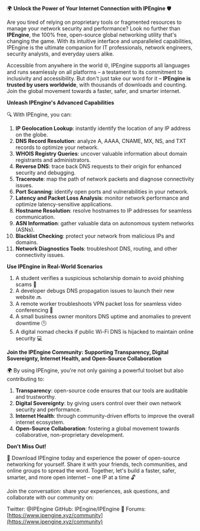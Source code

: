 🌍 **Unlock the Power of Your Internet Connection with IPEngine** 🛡️

Are you tired of relying on proprietary tools or fragmented resources to manage your network security and performance? Look no further than **IPEngine**, the 100% free, open-source global networking utility that's changing the game. With its intuitive interface and unparalleled capabilities, IPEngine is the ultimate companion for IT professionals, network engineers, security analysts, and everyday users alike.

Accessible from anywhere in the world 🌐, IPEngine supports all languages and runs seamlessly on all platforms – a testament to its commitment to inclusivity and accessibility. But don't just take our word for it – **IPEngine is trusted by users worldwide**, with thousands of downloads and counting. Join the global movement towards a faster, safer, and smarter internet.

**Unleash IPEngine's Advanced Capabilities**

🔍 With IPEngine, you can:

1. **IP Geolocation Lookup**: instantly identify the location of any IP address on the globe.
2. **DNS Record Resolution**: analyze A, AAAA, CNAME, MX, NS, and TXT records to optimize your network.
3. **WHOIS Registry Queries**: uncover valuable information about domain registrants and administrators.
4. **Reverse DNS**: trace back DNS requests to their origin for enhanced security and debugging.
5. **Traceroute**: map the path of network packets and diagnose connectivity issues.
6. **Port Scanning**: identify open ports and vulnerabilities in your network.
7. **Latency and Packet Loss Analysis**: monitor network performance and optimize latency-sensitive applications.
8. **Hostname Resolution**: resolve hostnames to IP addresses for seamless communication.
9. **ASN Information**: gather valuable data on autonomous system networks (ASNs).
10. **Blacklist Checking**: protect your network from malicious IPs and domains.
11. **Network Diagnostics Tools**: troubleshoot DNS, routing, and other connectivity issues.

**Use IPEngine in Real-World Scenarios**

1. A student verifies a suspicious scholarship domain to avoid phishing scams 📝
2. A developer debugs DNS propagation issues to launch their new website 🔜
3. A remote worker troubleshoots VPN packet loss for seamless video conferencing 📡
4. A small business owner monitors DNS uptime and anomalies to prevent downtime 🕒
5. A digital nomad checks if public Wi-Fi DNS is hijacked to maintain online security 💻

**Join the IPEngine Community: Supporting Transparency, Digital Sovereignty, Internet Health, and Open-Source Collaboration**

🌍 By using IPEngine, you're not only gaining a powerful toolset but also contributing to:

1. **Transparency**: open-source code ensures that our tools are auditable and trustworthy.
2. **Digital Sovereignty**: by giving users control over their own network security and performance.
3. **Internet Health**: through community-driven efforts to improve the overall internet ecosystem.
4. **Open-Source Collaboration**: fostering a global movement towards collaborative, non-proprietary development.

**Don't Miss Out!**

🚀 Download IPEngine today and experience the power of open-source networking for yourself. Share it with your friends, tech communities, and online groups to spread the word. Together, let's build a faster, safer, smarter, and more open internet – one IP at a time 🔓

Join the conversation: share your experiences, ask questions, and collaborate with our community on:

Twitter: @IPEngine
GitHub: IPEngine/IPEngine 🐧
Forums: [https://www.ipengine.xyz/community](https://www.ipengine.xyz/community)